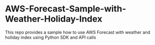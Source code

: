 # AWS-Forecast-Sample-with-Weather-Holiday-Index
This repo provides a sample how to use AWS Forecast with weather and holiday index using Python SDK and API calls
